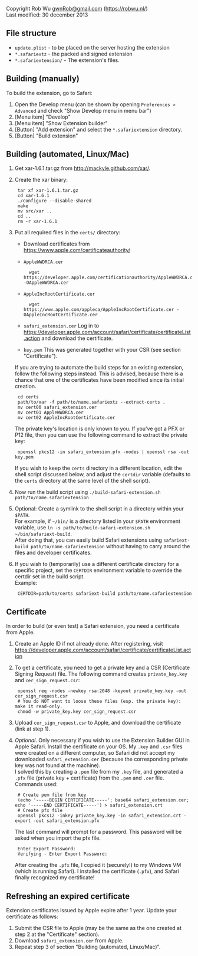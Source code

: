 Copyright Rob Wu <gwnRob@gmail.com> (https://robwu.nl/)  
Last modified: 30 december 2013

## File structure
* `update.plist` - to be placed on the server hosting the extension
* `*.safariextz` - the packed and signed extension
* `*.safariextension/` - The extension's files.

## Building (manually)
To build the extension, go to Safari:

1. Open the Develop menu (can be shown by opening `Preferences > Advanced` and check "Show Develop menu in menu bar")
2. [Menu item] "Develop"
3. [Menu item] "Show Extension builder"
4. [Button] "Add extension" and select the `*.safariextension` directory.
5. [Button] "Build extension"


## Building (automated, Linux/Mac)
1. Get xar-1.6.1.tar.gz from http://mackyle.github.com/xar/.
2. Create the xar binary:

        tar xf xar-1.6.1.tar.gz
        cd xar-1.6.1
        ./configure --disable-shared
        make
        mv src/xar ..
        cd ..
        rm -r xar-1.6.1

3. Put all required files in the `certs/` directory:
   - Download certificates from https://www.apple.com/certificateauthority/
    - `AppleWWDRCA.cer`
    
            wget https://developer.apple.com/certificationauthority/AppleWWDRCA.cer -OAppleWWDRCA.cer
    - `AppleIncRootCertificate.cer`

            wget https://www.apple.com/appleca/AppleIncRootCertificate.cer -OAppleIncRootCertificate.cer
    - `safari_extension.cer`
      Log in to https://developer.apple.com/account/safari/certificate/certificateList.action
      and download the certificate.
    - `key.pem`
      This was generated together with your CSR (see section "Certificate").
      
   If you are trying to automate the build steps for an existing extension, follow the following steps instead.
   This is advised, because there is a chance that one of the certificates have been modified since its initial
   creation.

        cd certs
        path/to/xar -f path/to/name.safariextz --extract-certs .
        mv cert00 safari_extension.cer
        mv cert01 AppleWWDRCA.cer
        mv cert02 AppleIncRootCertificate.cer

   The private key's location is only known to you. If you've got a PFX or P12 file, then you can use the
   following command to extract the private key:

        openssl pkcs12 -in safari_extension.pfx -nodes | openssl rsa -out key.pem

   If you wish to keep the `certs` directory in a different location, edit the shell script discussed
   below, and adjust the `certdir` variable (defaults to the `certs` directory at the same level of the shell script).

4. Now run the build script using `./build-safari-extension.sh path/to/name.safariextension`
5. Optional: Create a symlink to the shell script in a directory within your `$PATH`.  
   For example, if `~/bin/` is a directory listed in your `$PATH` environment variable, use
   `ln -s path/to/build-safari-extension.sh ~/bin/safariext-build`.  
   After doing that, you can easily build Safari extensions using `safariext-build path/to/name.safariextension`
   without having to carry around the files and developer certificates.
6. If you wish to (temporarily) use a different certificate directory for a specific project, set the `CERTDIR`
   environment variable to override the certdir set in the build script.  
   Example:

        CERTDIR=path/to/certs safariext-build path/to/name.safariextension


## Certificate
In order to build (or even test) a Safari extension, you need a certificate from Apple.

1. Create an Apple ID if not already done. After registering, visit 
   https://developer.apple.com/account/safari/certificate/certificateList.action
2. To get a certificate, you need to get a private key and a CSR (Certificate Signing Request) file.
   The following command creates `private_key.key` and `cer_sign_request.csr`:

        openssl req -nodes -newkey rsa:2048 -keyout private_key.key -out cer_sign_request.csr
        # You do NOT want to loose these files (esp. the private key): make it read-only.
        chmod -w private_key.key cer_sign_request.csr

3. Upload `cer_sign_request.csr` to Apple, and download the certificate (link at step 1).
4. *Optional*. Only necessary if you wish to use the Extension Builder GUI in Apple Safari.
   Install the certificate on your OS.
   My `.key` and `.csr` files were created on a different computer, so Safari did not accept
   my downloaded `safari_extension.cer` (because the corresponding private key was not found
   at the machine).  
   I solved this by creating a `.pem` file from my `.key` file, and generated a `.pfx` file
   (private key + certificate) from the `.pem` and `.cer` file. Commands used:

        # Create pem file from key
        (echo '-----BEGIN CERTIFICATE-----'; base64 safari_extension.cer; echo '-----END CERTIFICATE-----') > safari_extension.crt 
        # Create pfx file
        openssl pkcs12 -inkey private_key.key -in safari_extension.crt -export -out safari_extension.pfx

    The last command will prompt for a password. This password will be asked when you import the pfx file.

        Enter Export Password:
        Verifying - Enter Export Password:
    After creating the `.pfx` file, I copied it (securely!) to my Windows VM (which is running Safari).
    I installed the certificate (`.pfx`), and Safari finally recognized my certificate!

## Refreshing an expired certificate
Extension certificates issued by Apple expire after 1 year. Update your certificate as follows:

1. Submit the CSR file to Apple (may be the same as the one created at step 2 at the "Certificate" section).
2. Download `safari_extension.cer` from Apple.
3. Repeat step 3 of section "Building (automated, Linux/Mac)".
